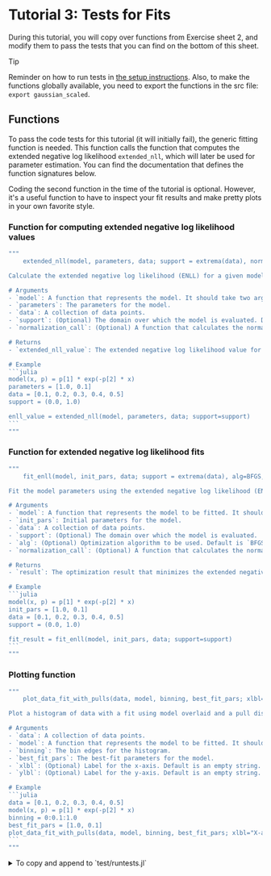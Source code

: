 # Tutorial 3: Tests for Fits

During this tutorial, you will copy over functions from Exercise sheet 2, and modify them to pass the tests that you can find on the bottom of this sheet.

> [!TIP]
> Reminder on how to run tests in [the setup instructions](https://github.com/RUB-EP1/ExercisesDataAnalysisWS2425/blob/main/exercises/setup.md#back-to-julia-running-tests).
> Also, to make the functions globally available, you need to export the functions in the src file: `export gaussian_scaled`.

## Functions

To pass the code tests for this tutorial (it will initially fail), the generic fitting function is needed.
This function calls the function that computes the extended negative log likelihood `extended_nll`, which will later be used for parameter estimation.
You can find the documentation that defines the function signatures below.

Coding the second function in the time of the tutorial is optional. However, it's a useful function to have to inspect your fit results and make pretty plots in your own favorite style.

### Function for computing extended negative log likelihood values

````julia
"""
    extended_nll(model, parameters, data; support = extrema(data), normalization_call = _quadgk_call)

Calculate the extended negative log likelihood (ENLL) for a given model and dataset.

# Arguments
- `model`: A function that represents the model. It should take two arguments: observable and parameters.
- `parameters`: The parameters for the model.
- `data`: A collection of data points.
- `support`: (Optional) The domain over which the model is evaluated. Defaults to the range of the data.
- `normalization_call`: (Optional) A function that calculates the normalization of the model over the support. Defaults to `_quadgk_call`.

# Returns
- `extended_nll_value`: The extended negative log likelihood value for the given model and data.

# Example
```julia
model(x, p) = p[1] * exp(-p[2] * x)
parameters = [1.0, 0.1]
data = [0.1, 0.2, 0.3, 0.4, 0.5]
support = (0.0, 1.0)

enll_value = extended_nll(model, parameters, data; support=support)
```
"""
````

### Function for extended negative log likelihood fits

````julia
"""
    fit_enll(model, init_pars, data; support = extrema(data), alg=BFGS, normalization_call = _quadgk_call)

Fit the model parameters using the extended negative log likelihood (ENLL) method.

# Arguments
- `model`: A function that represents the model to be fitted. It should take two arguments: observable and parameters.
- `init_pars`: Initial parameters for the model.
- `data`: A collection of data points.
- `support`: (Optional) The domain over which the model is evaluated.
- `alg`: (Optional) Optimization algorithm to be used. Default is `BFGS`.
- `normalization_call`: (Optional) A function that calculates the normalization of the model over the support. Defaults to `_quadgk_call`.

# Returns
- `result`: The optimization result that minimizes the extended negative log likelihood.

# Example
```julia
model(x, p) = p[1] * exp(-p[2] * x)
init_pars = [1.0, 0.1]
data = [0.1, 0.2, 0.3, 0.4, 0.5]
support = (0.0, 1.0)

fit_result = fit_enll(model, init_pars, data; support=support)
```
"""
````

### Plotting function

````julia
"""
    plot_data_fit_with_pulls(data, model, binning, best_fit_pars; xlbl="", ylbl="")

Plot a histogram of data with a fit using model overlaid and a pull distribution.

# Arguments
- `data`: A collection of data points.
- `model`: A function that represents the model to be fitted. It should take two arguments: data points and parameters.
- `binning`: The bin edges for the histogram.
- `best_fit_pars`: The best-fit parameters for the model.
- `xlbl`: (Optional) Label for the x-axis. Default is an empty string.
- `ylbl`: (Optional) Label for the y-axis. Default is an empty string.

# Example
```julia
data = [0.1, 0.2, 0.3, 0.4, 0.5]
model(x, p) = p[1] * exp(-p[2] * x)
binning = 0:0.1:1.0
best_fit_pars = [1.0, 0.1]
plot_data_fit_with_pulls(data, model, binning, best_fit_pars; xlbl="X-axis", ylbl="Y-axis")
```
"""
````

<details> <summary> To copy and append to `test/runtests.jl`</summary>
Here is the code you copy over to your `test/runtests.jl` file

```julia
@testset "Simple fitting" begin
    init_pars = (; μ = 0.3, σ = 1.0, a = 1.0)
    support = (-4.0, 4.0)
    data = sample_inversion(400, support) do x
        gaussian_scaled(x; μ = 0.4, σ = 0.7, a = 1.0)
    end
    model(x, pars) = gaussian_scaled(x; pars.μ, pars.σ, pars.a)
    ext_unbinned_fit = fit_enll(model, init_pars, data; support)
    best_pars_extnll = typeof(init_pars)(ext_unbinned_fit.minimizer)
    @test ext_unbinned_fit.ls_success
    @test 0.36 < best_pars_extnll.μ < 0.44
end
```

</details>
